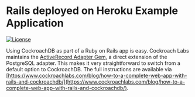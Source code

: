 # Rails deployed on Heroku Example Application

[![License](https://img.shields.io/badge/License-Apache_2.0-blue.svg)](https://opensource.org/licenses/Apache-2.0)

Using CockroachDB as part of a Ruby on Rails app is easy. Cockroach Labs maintains the [ActiveRecord Adapter Gem](https://github.com/cockroachdb/activerecord-cockroachdb-adapter), a direct extension of the PostgreSQL adapter. This makes it very straightforward to switch from a default option to CockroachDB. The full instructions are available via [https://www.cockroachlabs.com/blog/how-to-a-complete-web-app-with-rails-and-cockroachdb/](https://www.cockroachlabs.com/blog/how-to-a-complete-web-app-with-rails-and-cockroachdb/).
